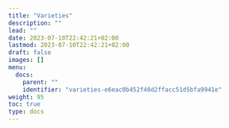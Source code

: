 ```yaml
---
title: "Varieties"
description: ""
lead: ""
date: 2023-07-10T22:42:21+02:00
lastmod: 2023-07-10T22:42:21+02:00
draft: false
images: []
menu:
  docs:
    parent: ""
    identifier: "varieties-e6eac0b452f40d2ffacc51d5bfa9941e"
weight: 95
toc: true
type: docs
---
```

